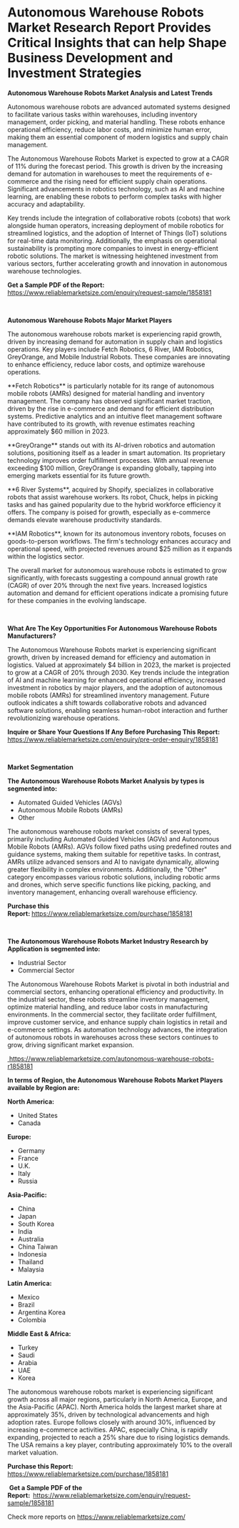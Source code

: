 <p><h1>Autonomous Warehouse Robots Market Research Report Provides Critical Insights that can help Shape Business Development and Investment Strategies</h1></p><p><strong>Autonomous Warehouse Robots Market Analysis and Latest Trends</strong></p>
<p><p>Autonomous warehouse robots are advanced automated systems designed to facilitate various tasks within warehouses, including inventory management, order picking, and material handling. These robots enhance operational efficiency, reduce labor costs, and minimize human error, making them an essential component of modern logistics and supply chain management.</p><p>The Autonomous Warehouse Robots Market is expected to grow at a CAGR of 11% during the forecast period. This growth is driven by the increasing demand for automation in warehouses to meet the requirements of e-commerce and the rising need for efficient supply chain operations. Significant advancements in robotics technology, such as AI and machine learning, are enabling these robots to perform complex tasks with higher accuracy and adaptability.</p><p>Key trends include the integration of collaborative robots (cobots) that work alongside human operators, increasing deployment of mobile robotics for streamlined logistics, and the adoption of Internet of Things (IoT) solutions for real-time data monitoring. Additionally, the emphasis on operational sustainability is prompting more companies to invest in energy-efficient robotic solutions. The market is witnessing heightened investment from various sectors, further accelerating growth and innovation in autonomous warehouse technologies.</p></p>
<p><strong>Get a Sample PDF of the Report:&nbsp;</strong> <a href="https://www.reliablemarketsize.com/enquiry/request-sample/1858181?utm_campaign=3172&utm_medium=2&utm_source=Github&utm_content=ia&utm_term=11042025&utm_id=autonomous-warehouse-robots">https://www.reliablemarketsize.com/enquiry/request-sample/1858181</a></p>
<p>&nbsp;</p>
<p><strong>Autonomous Warehouse Robots Major Market Players</strong></p>
<p><p>The autonomous warehouse robots market is experiencing rapid growth, driven by increasing demand for automation in supply chain and logistics operations. Key players include Fetch Robotics, 6 River, IAM Robotics, GreyOrange, and Mobile Industrial Robots. These companies are innovating to enhance efficiency, reduce labor costs, and optimize warehouse operations.</p><p>**Fetch Robotics** is particularly notable for its range of autonomous mobile robots (AMRs) designed for material handling and inventory management. The company has observed significant market traction, driven by the rise in e-commerce and demand for efficient distribution systems. Predictive analytics and an intuitive fleet management software have contributed to its growth, with revenue estimates reaching approximately $60 million in 2023.</p><p>**GreyOrange** stands out with its AI-driven robotics and automation solutions, positioning itself as a leader in smart automation. Its proprietary technology improves order fulfillment processes. With annual revenue exceeding $100 million, GreyOrange is expanding globally, tapping into emerging markets essential for its future growth.</p><p>**6 River Systems**, acquired by Shopify, specializes in collaborative robots that assist warehouse workers. Its robot, Chuck, helps in picking tasks and has gained popularity due to the hybrid workforce efficiency it offers. The company is poised for growth, especially as e-commerce demands elevate warehouse productivity standards.</p><p>**IAM Robotics**, known for its autonomous inventory robots, focuses on goods-to-person workflows. The firm's technology enhances accuracy and operational speed, with projected revenues around $25 million as it expands within the logistics sector.</p><p>The overall market for autonomous warehouse robots is estimated to grow significantly, with forecasts suggesting a compound annual growth rate (CAGR) of over 20% through the next five years. Increased logistics automation and demand for efficient operations indicate a promising future for these companies in the evolving landscape.</p></p>
<p>&nbsp;</p>
<p><strong>What Are The Key Opportunities For Autonomous Warehouse Robots Manufacturers?</strong></p>
<p><p>The Autonomous Warehouse Robots market is experiencing significant growth, driven by increased demand for efficiency and automation in logistics. Valued at approximately $4 billion in 2023, the market is projected to grow at a CAGR of 20% through 2030. Key trends include the integration of AI and machine learning for enhanced operational efficiency, increased investment in robotics by major players, and the adoption of autonomous mobile robots (AMRs) for streamlined inventory management. Future outlook indicates a shift towards collaborative robots and advanced software solutions, enabling seamless human-robot interaction and further revolutionizing warehouse operations.</p></p>
<p><strong>Inquire or Share Your Questions If Any Before Purchasing This Report:</strong> <a href="https://www.reliablemarketsize.com/enquiry/pre-order-enquiry/1858181?utm_campaign=3172&utm_medium=2&utm_source=Github&utm_content=ia&utm_term=11042025&utm_id=autonomous-warehouse-robots">https://www.reliablemarketsize.com/enquiry/pre-order-enquiry/1858181</a></p>
<p>&nbsp;</p>
<p><strong>Market Segmentation</strong></p>
<p><strong>The Autonomous Warehouse Robots Market Analysis by types is segmented into:</strong></p>
<p><ul><li>Automated Guided Vehicles (AGVs)</li><li>Autonomous Mobile Robots (AMRs)</li><li>Other</li></ul></p>
<p><p>The autonomous warehouse robots market consists of several types, primarily including Automated Guided Vehicles (AGVs) and Autonomous Mobile Robots (AMRs). AGVs follow fixed paths using predefined routes and guidance systems, making them suitable for repetitive tasks. In contrast, AMRs utilize advanced sensors and AI to navigate dynamically, allowing greater flexibility in complex environments. Additionally, the "Other" category encompasses various robotic solutions, including robotic arms and drones, which serve specific functions like picking, packing, and inventory management, enhancing overall warehouse efficiency.</p></p>
<p><strong>Purchase this Report:&nbsp;</strong><a href="https://www.reliablemarketsize.com/purchase/1858181?utm_campaign=3172&utm_medium=2&utm_source=Github&utm_content=ia&utm_term=11042025&utm_id=autonomous-warehouse-robots">https://www.reliablemarketsize.com/purchase/1858181</a></p>
<p>&nbsp;</p>
<p><strong>The Autonomous Warehouse Robots Market Industry Research by Application is segmented into:</strong></p>
<p><ul><li>Industrial Sector</li><li>Commercial Sector</li></ul></p>
<p><p>The Autonomous Warehouse Robots Market is pivotal in both industrial and commercial sectors, enhancing operational efficiency and productivity. In the industrial sector, these robots streamline inventory management, optimize material handling, and reduce labor costs in manufacturing environments. In the commercial sector, they facilitate order fulfillment, improve customer service, and enhance supply chain logistics in retail and e-commerce settings. As automation technology advances, the integration of autonomous robots in warehouses across these sectors continues to grow, driving significant market expansion.</p></p>
<p><a href="https://www.reliablemarketsize.com/autonomous-warehouse-robots-r1858181?utm_campaign=3172&utm_medium=2&utm_source=Github&utm_content=ia&utm_term=11042025&utm_id=autonomous-warehouse-robots">&nbsp;https://www.reliablemarketsize.com/autonomous-warehouse-robots-r1858181</a></p>
<p><strong>In terms of Region, the Autonomous Warehouse Robots Market Players available by Region are:</strong></p>
<p>
    <p> <strong> North America: </strong>
        <ul>
            <li>United States</li>
            <li>Canada</li>
        </ul>
        </p> 
    <p> <strong> Europe: </strong>
        <ul>
            <li>Germany</li>
            <li>France</li>
            <li>U.K.</li>
            <li>Italy</li>
            <li>Russia</li>
        </ul>
        </p> 
    <p> <strong> Asia-Pacific: </strong>
        <ul>
            <li>China</li>
            <li>Japan</li>
            <li>South Korea</li>
            <li>India</li>
            <li>Australia</li>
            <li>China Taiwan</li>
            <li>Indonesia</li>
            <li>Thailand</li>
            <li>Malaysia</li>
        </ul>
        </p> 
    <p> <strong> Latin America: </strong>
        <ul>
            <li>Mexico</li>
            <li>Brazil</li>
            <li>Argentina Korea</li>
            <li>Colombia</li>
        </ul>
        </p> 
    <p> <strong> Middle East & Africa: </strong>
        <ul>
            <li>Turkey</li>
            <li>Saudi</li>
            <li>Arabia</li>
            <li>UAE</li>
            <li>Korea</li>
        </ul>
    </p>
    </p>
<p><p>The autonomous warehouse robots market is experiencing significant growth across all major regions, particularly in North America, Europe, and the Asia-Pacific (APAC). North America holds the largest market share at approximately 35%, driven by technological advancements and high adoption rates. Europe follows closely with around 30%, influenced by increasing e-commerce activities. APAC, especially China, is rapidly expanding, projected to reach a 25% share due to rising logistics demands. The USA remains a key player, contributing approximately 10% to the overall market valuation.</p></p>
<p><strong>Purchase this Report: </strong><a href="https://www.reliablemarketsize.com/purchase/1858181?utm_campaign=3172&utm_medium=2&utm_source=Github&utm_content=ia&utm_term=11042025&utm_id=autonomous-warehouse-robots">https://www.reliablemarketsize.com/purchase/1858181</a></p>
<p>&nbsp;<strong>Get a Sample PDF of the Report:&nbsp;&nbsp;</strong><a href="https://www.reliablemarketsize.com/enquiry/request-sample/1858181?utm_campaign=3172&utm_medium=2&utm_source=Github&utm_content=ia&utm_term=11042025&utm_id=autonomous-warehouse-robots">https://www.reliablemarketsize.com/enquiry/request-sample/1858181</a></p>
<p><strong></strong></p>
<p>Check more reports on <a href="https://www.reliablemarketsize.com/?utm_campaign=3172&utm_medium=2&utm_source=Github&utm_content=ia&utm_term=11042025&utm_id=autonomous-warehouse-robots">https://www.reliablemarketsize.com/</a></p>